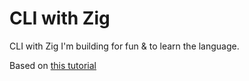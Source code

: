# CLI with Zig

CLI with Zig I'm building for fun & to learn the language.

Based on [this tutorial](https://rebuild-x.github.io/docs/#/./zig/terminal/cli)